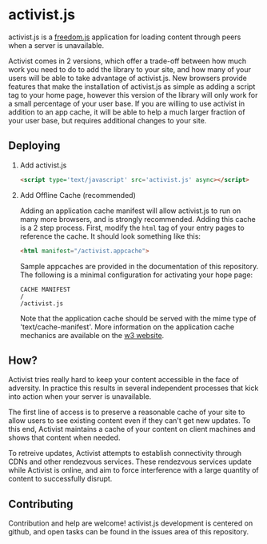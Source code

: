 activist.js
===========

activist.js is a [freedom.js](http://freedomjs.com) application for loading
content through peers when a server is unavailable.

Activist comes in 2 versions, which offer a trade-off between how much work you
need to do to add the library to your site, and how many of your users will be
able to take advantage of activist.js.  New browsers provide features that make
the installation of activist.js as simple as adding a script tag to your home
page, however this version of the library will only work for a small percentage
of your user base. If you are willing to use activist in addition to an app
cache, it will be able to help a much larger fraction of your user base, but
requires additional changes to your site.

Deploying
---------

1. Add activist.js

    ```html
    <script type='text/javascript' src='activist.js' async></script>
    ```


2. Add Offline Cache (recommended)

    Adding an application cache manifest will allow activist.js to run on many
    more browsers, and is strongly recommended. Adding this cache is a 2 step
    process. First, modify the ```html``` tag of your entry pages to reference
    the cache. It should look something like this:
    
    ```html
    <html manifest="/activist.appcache">
    ```
    
    Sample appcaches are provided in the documentation of this repository.
    The following is a minimal configuration for activating your hope page:
    
    ```
    CACHE MANIFEST
    /
    /activist.js
    ```
    
    Note that the application cache should be served with the mime type
    of 'text/cache-manifest'. More information on the application cache
    mechanics are available on the [w3 website](http://www.whatwg.org/specs/web-apps/current-work/multipage/offline.html).

How?
----

Activist tries really hard to keep your content accessible in the face of
adversity.  In practice this results in several independent processes that kick
into action when your server is unavailable.

The first line of access is to preserve a reasonable cache of your site to
allow users to see existing content even if they can't get new updates.  To
this end, Activist maintains a cache of your content on client machines and
shows that content when needed.

To retreive updates, Activist attempts to establish connectivity through CDNs
and other rendezvous services. These rendezvous services update while Activist
is online, and aim to force interference with a large quantity of content to
successfully disrupt.

Contributing
------------

Contribution and help are welcome! activist.js development is centered on
github, and open tasks can be found in the issues area of this repository.
